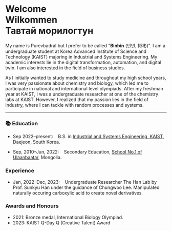 # Welcome <br> Wilkommen <br> Тавтай морилогтун

My name is Purevbadral but I prefer to be called "**Binbin** (빈빈, 彬彬)".
I am a undergraduate student at Korea Advanced Institute of Science and Technology (KAIST) majoring in Industrial and Systems Engineering. 
My academic interests lie in the digital transformation, automation, and digital twin. 
I am also interested in the field of business studies. 

As I initially wanted to study medicine and throughout my high school years, I was very passionate about chemistry and biology, which led me to participate in national and international level olympiads. 
After my freshman year at KAIST, I was a undergraduate researcher at one of the chemistry labs at KAIST. 
However, I realized that my passion lies in the field of industry, where I can tackle with random processes and systems. 

---

### 📚 Education
* Sep 2022–present:&nbsp;&nbsp;&nbsp;&nbsp;B.S. in [Industrial and Systems Engineering, KAIST](http://ise.kaist.ac.kr/), Daejeon, South Korea.

* Sep, 2010–Jun, 2022:&nbsp;&nbsp;&nbsp;&nbsp;Secondary Education, [School No.1 of Ulaanbaatar](https://school1.edu.mn), Mongolia.

### Experience
* Jan, 2022–Dec, 2023:&nbsp;&nbsp;&nbsp;&nbsp;Undergraduate Researcher
The Han Lab by Prof. Sunkyu Han under the guidance of Chungwoo Lee.
Manipulated naturally occuring carboxylic acid to create novel derivatives.

### Awards and Honours
* 2021: Bronze medal, International Biology Olympiad.
* 2023: KAIST Q-Day Q (Creative Talent) Award